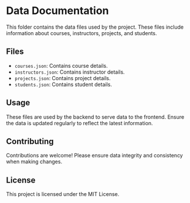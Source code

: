 # Data Documentation

This folder contains the data files used by the project. These files include information about courses, instructors, projects, and students.

## Files
- `courses.json`: Contains course details.
- `instructors.json`: Contains instructor details.
- `projects.json`: Contains project details.
- `students.json`: Contains student details.

## Usage
These files are used by the backend to serve data to the frontend. Ensure the data is updated regularly to reflect the latest information.

## Contributing
Contributions are welcome! Please ensure data integrity and consistency when making changes.

## License
This project is licensed under the MIT License.

